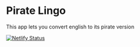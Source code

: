 # Pirate Lingo
This app lets you convert english  to its pirate version

[![Netlify Status](https://api.netlify.com/api/v1/badges/a8d027c6-6b8d-4cb9-857b-efe10d579b39/deploy-status)](https://app.netlify.com/sites/piratelingo/deploys)
